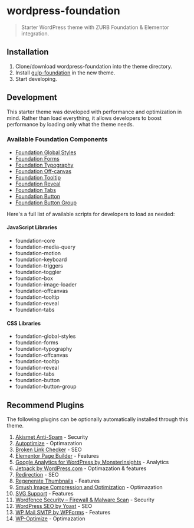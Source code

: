 # wordpress-foundation
> Starter WordPress theme with ZURB Foundation & Elementor integration.

## Installation

1. Clone/download wordpress-foundation into the theme directory.
2. Install [gulp-foundation](https://github.com/bmarshall511/gulp-foundation) in the new theme.
3. Start developing.

## Development

This starter theme was developed with performance and optimization in mind. Rather than load everything, it allows developers to boost performance by loading only what the theme needs.

### Available Foundation Components

* [Foundation Global Styles](https://foundation.zurb.com/sites/docs/global.html)
* [Foundation Forms](https://foundation.zurb.com/sites/docs/forms.html)
* [Foundation Typography](https://foundation.zurb.com/sites/docs/typography-base.html)
* [Foundation Off-canvas](https://foundation.zurb.com/sites/docs/off-canvas.html)
* [Foundation Tooltip](https://foundation.zurb.com/sites/docs/tooltip.html)
* [Foundation Reveal](https://foundation.zurb.com/sites/docs/reveal.html)
* [Foundation Tabs](https://foundation.zurb.com/sites/docs/tabs.html)
* [Foundation Button](https://foundation.zurb.com/sites/docs/button.html)
* [Foundation Button Group](https://foundation.zurb.com/sites/docs/button-group.html)

Here's a full list of available scripts for developers to load as needed:

#### JavaScript Libraries

* foundation-core
* foundation-media-query
* foundation-motion
* foundation-keyboard
* foundation-triggers
* foundation-toggler
* foundation-box
* foundation-image-loader
* foundation-offcanvas
* foundation-tooltip
* foundation-reveal
* foundation-tabs

#### CSS Libraries

* foundation-global-styles
* foundation-forms
* foundation-typography
* foundation-offcanvas
* foundation-tooltip
* foundation-reveal
* foundation-tabs
* foundation-button
* foundation-button-group

## Recommend Plugins

The following plugins can be optionally automatically installed through this theme.

1. [Akismet Anti-Spam](https://wordpress.org/plugins/akismet/) - Security
2. [Autoptimize](https://wordpress.org/plugins/autoptimize/) - Optimazation
3. [Broken Link Checker](https://wordpress.org/plugins/broken-link-checker/) - SEO
4. [Elementor Page Builder](https://wordpress.org/plugins/elementor/) - Features
5. [Google Analytics for WordPress by MonsterInsights](https://wordpress.org/plugins/google-analytics-for-wordpress/) - Analytics
6. [Jetpack by WordPress.com](https://wordpress.org/plugins/jetpack/) - Optimazation &amp; features
7. [Redirection](https://wordpress.org/plugins/redirection/) - SEO
8. [Regenerate Thumbnails](https://wordpress.org/plugins/regenerate-thumbnails/) - Features
9. [Smush Image Compression and Optimization](https://wordpress.org/plugins/wp-smushit/) - Optimazation
10. [SVG Support](https://wordpress.org/plugins/svg-support/) - Features
11. [Wordfence Security – Firewall & Malware Scan](https://wordpress.org/plugins/wordfence/) - Security
12. [WordPress SEO by Yoast](https://wordpress.org/plugins/wordpress-seo/) - SEO
13. [WP Mail SMTP by WPForms](https://wordpress.org/plugins/wp-mail-smtp/) - Features
14. [WP-Optimize](https://wordpress.org/plugins/wp-optimize/) - Optimazation
